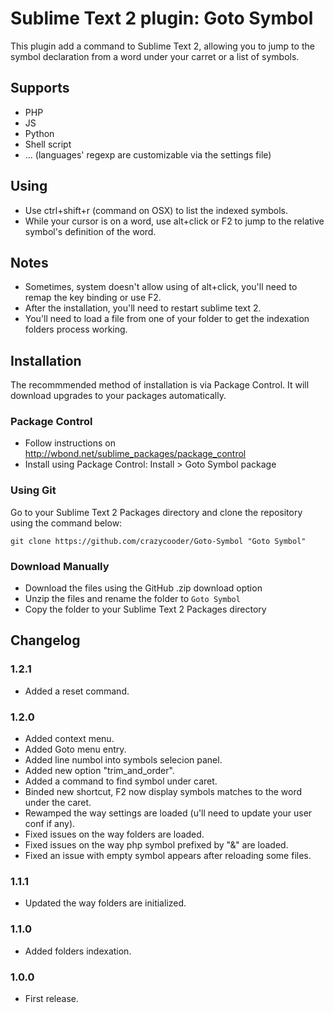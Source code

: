 Sublime Text 2 plugin: Goto Symbol
==================================

This plugin add a command to Sublime Text 2, allowing you to jump to the symbol declaration from a word under your carret or a list of symbols.

Supports
--------

 * PHP
 * JS
 * Python
 * Shell script
 * ... (languages' regexp are customizable via the settings file)

Using
-----

 * Use ctrl+shift+r (command on OSX) to list the indexed symbols.
 * While your cursor is on a word, use alt+click or F2 to jump to the relative symbol's definition of the word.

Notes
-----

 * Sometimes, system doesn't allow using of alt+click, you'll need to remap the key binding or use F2.
 * After the installation, you'll need to restart sublime text 2.
 * You'll need to load a file from one of your folder to get the indexation folders process working.

Installation
------------

The recommmended method of installation is via Package Control. It will download upgrades to your packages automatically.

### Package Control ###

* Follow instructions on http://wbond.net/sublime_packages/package_control
* Install using Package Control: Install > Goto Symbol package

### Using Git ###

Go to your Sublime Text 2 Packages directory and clone the repository using the command below:

    git clone https://github.com/crazycooder/Goto-Symbol "Goto Symbol"

### Download Manually ###

* Download the files using the GitHub .zip download option
* Unzip the files and rename the folder to `Goto Symbol`
* Copy the folder to your Sublime Text 2 Packages directory

Changelog
---------

### 1.2.1 ###
 * Added a reset command.

### 1.2.0 ###
 * Added context menu.
 * Added Goto menu entry.
 * Added line numbol into symbols selecion panel.
 * Added new option "trim_and_order".
 * Added a command to find symbol under caret.
 * Binded new shortcut, F2 now display symbols matches to the word under the caret.
 * Rewamped the way settings are loaded (u'll need to update your user conf if any).
 * Fixed issues on the way folders are loaded.
 * Fixed issues on the way php symbol prefixed by "&" are loaded.
 * Fixed an issue with empty symbol appears after reloading some files.

### 1.1.1 ###
 * Updated the way folders are initialized.

### 1.1.0 ###
 * Added folders indexation.

### 1.0.0 ###
 * First release.

